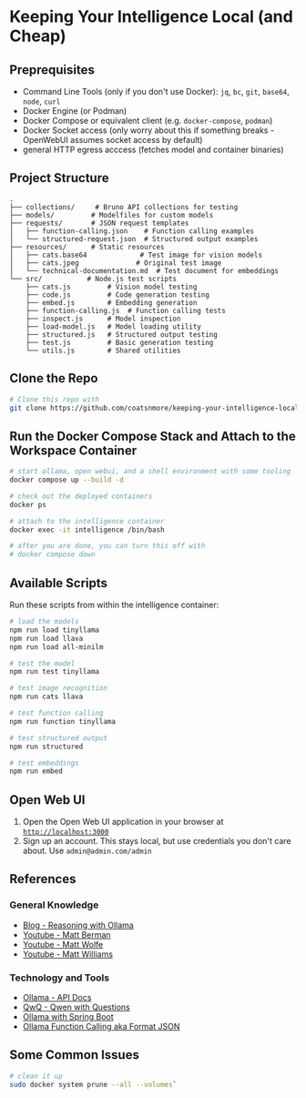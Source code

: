 # Keeping Your Intelligence Local (and Cheap)

## Preprequisites

* Command Line Tools (only if you don't use Docker): `jq`, `bc`, `git`, `base64`, `node`, `curl`
* Docker Engine (or Podman)
* Docker Compose or equivalent client (e.g. `docker-compose`, `podman`)
* Docker Socket access (only worry about this if something breaks - OpenWebUI assumes socket access by default)
* general HTTP egress acccess (fetches model and container binaries)

## Project Structure

```
.
├── collections/     # Bruno API collections for testing
├── models/         # Modelfiles for custom models
├── requests/       # JSON request templates
│   ├── function-calling.json    # Function calling examples
│   └── structured-request.json  # Structured output examples
├── resources/      # Static resources
│   ├── cats.base64             # Test image for vision models
│   ├── cats.jpeg              # Original test image
│   └── technical-documentation.md  # Test document for embeddings
└── src/           # Node.js test scripts
    ├── cats.js         # Vision model testing
    ├── code.js         # Code generation testing
    ├── embed.js        # Embedding generation
    ├── function-calling.js  # Function calling tests
    ├── inspect.js      # Model inspection
    ├── load-model.js   # Model loading utility
    ├── structured.js   # Structured output testing
    ├── test.js         # Basic generation testing
    └── utils.js        # Shared utilities
```

## Clone the Repo

```bash
# Clone this repo with 
git clone https://github.com/coatsnmore/keeping-your-intelligence-local
```

## Run the Docker Compose Stack and Attach to the Workspace Container

```bash
# start ollama, open webui, and a shell environment with some tooling
docker compose up --build -d

# check out the deployed containers
docker ps

# attach to the intelligence container
docker exec -it intelligence /bin/bash

# after you are done, you can turn this off with
# docker compose down
```

## Available Scripts

Run these scripts from within the intelligence container:

```bash
# load the models
npm run load tinyllama
npm run load llava
npm run load all-minilm

# test the model
npm run test tinyllama

# test image recognition
npm run cats llava

# test function calling
npm run function tinyllama

# test structured output
npm run structured

# test embeddings
npm run embed
```


## Open Web UI

1. Open the Open Web UI application in your browser at [`http://localhost:3000`](http://localhost:3000)
1. Sign up an account. This stays local, but use credentials you don't care about. Use `admin@admin.com/admin`

## References

### General Knowledge

* [Blog - Reasoning with Ollama](https://heidloff.net/article/reasoning-ollama/)
* [Youtube - Matt Berman](https://www.youtube.com/@matthew_berman)
* [Youtube - Matt Wolfe](https://www.youtube.com/@mreflow)
* [Youtube - Matt Williams](https://www.youtube.com/@technovangelist)

### Technology and Tools

* [Ollama - API Docs](hhttps://github.com/ollama/ollama/blob/main/docs/api.md)
* [QwQ - Qwen with Questions](https://qwenlm.github.io/blog/qwq-32b-preview/)
* [Ollama with Spring Boot](https://docs.spring.io/spring-ai/reference/api/chat/ollama-chat.html#:~:text=Ollama%20is%20OpenAI%20API%2Dcompatible,openai.)
* [Ollama Function Calling aka Format JSON](https://www.youtube.com/watch?v=RXDWkiuXtG0)


## Some Common Issues

```bash
# clean it up
sudo docker system prune --all --volumes`
```